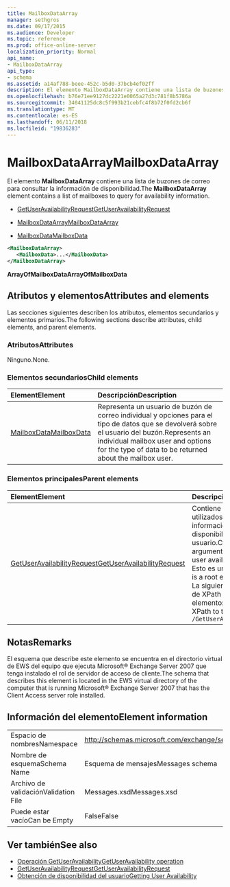 ```yaml
---
title: MailboxDataArray
manager: sethgros
ms.date: 09/17/2015
ms.audience: Developer
ms.topic: reference
ms.prod: office-online-server
localization_priority: Normal
api_name:
- MailboxDataArray
api_type:
- schema
ms.assetid: a14af788-beee-452c-b5d0-37bcb4ef02ff
description: El elemento MailboxDataArray contiene una lista de buzones de correo para consultar la información de disponibilidad.
ms.openlocfilehash: b76e71ee9127dc2221e0065a27d3c781f8b5786a
ms.sourcegitcommit: 34041125dc8c5f993b21cebfc4f8b72f0fd2cb6f
ms.translationtype: MT
ms.contentlocale: es-ES
ms.lasthandoff: 06/11/2018
ms.locfileid: "19836283"
---
```

# <a name="mailboxdataarray"></a><span data-ttu-id="e09d9-103">MailboxDataArray</span><span class="sxs-lookup"><span data-stu-id="e09d9-103">MailboxDataArray</span></span>

<span data-ttu-id="e09d9-104">El elemento **MailboxDataArray** contiene una lista de buzones de correo para consultar la información de disponibilidad.</span><span class="sxs-lookup"><span data-stu-id="e09d9-104">The **MailboxDataArray** element contains a list of mailboxes to query for availability information.</span></span> 
  
- [<span data-ttu-id="e09d9-105">GetUserAvailabilityRequest</span><span class="sxs-lookup"><span data-stu-id="e09d9-105">GetUserAvailabilityRequest</span></span>](getuseravailabilityrequest.md)
  
- [<span data-ttu-id="e09d9-106">MailboxDataArray</span><span class="sxs-lookup"><span data-stu-id="e09d9-106">MailboxDataArray</span></span>](mailboxdataarray.md)
  
- [<span data-ttu-id="e09d9-107">MailboxData</span><span class="sxs-lookup"><span data-stu-id="e09d9-107">MailboxData</span></span>](mailboxdata.md)
  
```xml
<MailboxDataArray>
   <MailboxData>...</MailboxData>
</MailboxDataArray>
```

<span data-ttu-id="e09d9-108">**ArrayOfMailboxData**</span><span class="sxs-lookup"><span data-stu-id="e09d9-108">**ArrayOfMailboxData**</span></span>

## <a name="attributes-and-elements"></a><span data-ttu-id="e09d9-109">Atributos y elementos</span><span class="sxs-lookup"><span data-stu-id="e09d9-109">Attributes and elements</span></span>

<span data-ttu-id="e09d9-110">Las secciones siguientes describen los atributos, elementos secundarios y elementos primarios.</span><span class="sxs-lookup"><span data-stu-id="e09d9-110">The following sections describe attributes, child elements, and parent elements.</span></span>
  
### <a name="attributes"></a><span data-ttu-id="e09d9-111">Atributos</span><span class="sxs-lookup"><span data-stu-id="e09d9-111">Attributes</span></span>

<span data-ttu-id="e09d9-112">Ninguno.</span><span class="sxs-lookup"><span data-stu-id="e09d9-112">None.</span></span>
  
### <a name="child-elements"></a><span data-ttu-id="e09d9-113">Elementos secundarios</span><span class="sxs-lookup"><span data-stu-id="e09d9-113">Child elements</span></span>

|<span data-ttu-id="e09d9-114">**Element**</span><span class="sxs-lookup"><span data-stu-id="e09d9-114">**Element**</span></span>|<span data-ttu-id="e09d9-115">**Descripción**</span><span class="sxs-lookup"><span data-stu-id="e09d9-115">**Description**</span></span>|
|:-----|:-----|
|[<span data-ttu-id="e09d9-116">MailboxData</span><span class="sxs-lookup"><span data-stu-id="e09d9-116">MailboxData</span></span>](mailboxdata.md) <br/> |<span data-ttu-id="e09d9-117">Representa un usuario de buzón de correo individual y opciones para el tipo de datos que se devolverá sobre el usuario del buzón.</span><span class="sxs-lookup"><span data-stu-id="e09d9-117">Represents an individual mailbox user and options for the type of data to be returned about the mailbox user.</span></span>  <br/> |
   
### <a name="parent-elements"></a><span data-ttu-id="e09d9-118">Elementos principales</span><span class="sxs-lookup"><span data-stu-id="e09d9-118">Parent elements</span></span>

|<span data-ttu-id="e09d9-119">**Element**</span><span class="sxs-lookup"><span data-stu-id="e09d9-119">**Element**</span></span>|<span data-ttu-id="e09d9-120">**Descripción**</span><span class="sxs-lookup"><span data-stu-id="e09d9-120">**Description**</span></span>|
|:-----|:-----|
|[<span data-ttu-id="e09d9-121">GetUserAvailabilityRequest</span><span class="sxs-lookup"><span data-stu-id="e09d9-121">GetUserAvailabilityRequest</span></span>](getuseravailabilityrequest.md) <br/> |<span data-ttu-id="e09d9-122">Contiene los argumentos utilizados para obtener información de disponibilidad del usuario.</span><span class="sxs-lookup"><span data-stu-id="e09d9-122">Contains the arguments used to obtain user availability information.</span></span> <span data-ttu-id="e09d9-123">Esto es un elemento raíz.</span><span class="sxs-lookup"><span data-stu-id="e09d9-123">This is a root element.</span></span>  <br/> <span data-ttu-id="e09d9-124">La siguiente es la expresión de XPath para este elemento:</span><span class="sxs-lookup"><span data-stu-id="e09d9-124">The following is the XPath to this element:</span></span>  <br/>  `/GetUserAvailabilityRequest` <br/> |
   
## <a name="remarks"></a><span data-ttu-id="e09d9-125">Notas</span><span class="sxs-lookup"><span data-stu-id="e09d9-125">Remarks</span></span>

<span data-ttu-id="e09d9-126">El esquema que describe este elemento se encuentra en el directorio virtual de EWS del equipo que ejecuta Microsoft® Exchange Server 2007 que tenga instalado el rol de servidor de acceso de cliente.</span><span class="sxs-lookup"><span data-stu-id="e09d9-126">The schema that describes this element is located in the EWS virtual directory of the computer that is running Microsoft® Exchange Server 2007 that has the Client Access server role installed.</span></span>
  
## <a name="element-information"></a><span data-ttu-id="e09d9-127">Información del elemento</span><span class="sxs-lookup"><span data-stu-id="e09d9-127">Element information</span></span>

|||
|:-----|:-----|
|<span data-ttu-id="e09d9-128">Espacio de nombres</span><span class="sxs-lookup"><span data-stu-id="e09d9-128">Namespace</span></span>  <br/> |http://schemas.microsoft.com/exchange/services/2006/messages  <br/> |
|<span data-ttu-id="e09d9-129">Nombre de esquema</span><span class="sxs-lookup"><span data-stu-id="e09d9-129">Schema Name</span></span>  <br/> |<span data-ttu-id="e09d9-130">Esquema de mensajes</span><span class="sxs-lookup"><span data-stu-id="e09d9-130">Messages schema</span></span>  <br/> |
|<span data-ttu-id="e09d9-131">Archivo de validación</span><span class="sxs-lookup"><span data-stu-id="e09d9-131">Validation File</span></span>  <br/> |<span data-ttu-id="e09d9-132">Messages.xsd</span><span class="sxs-lookup"><span data-stu-id="e09d9-132">Messages.xsd</span></span>  <br/> |
|<span data-ttu-id="e09d9-133">Puede estar vacío</span><span class="sxs-lookup"><span data-stu-id="e09d9-133">Can be Empty</span></span>  <br/> |<span data-ttu-id="e09d9-134">False</span><span class="sxs-lookup"><span data-stu-id="e09d9-134">False</span></span>  <br/> |
   
## <a name="see-also"></a><span data-ttu-id="e09d9-135">Ver también</span><span class="sxs-lookup"><span data-stu-id="e09d9-135">See also</span></span>

- [<span data-ttu-id="e09d9-136">Operación GetUserAvailability</span><span class="sxs-lookup"><span data-stu-id="e09d9-136">GetUserAvailability operation</span></span>](getuseravailability-operation.md)
- [<span data-ttu-id="e09d9-137">GetUserAvailabilityRequest</span><span class="sxs-lookup"><span data-stu-id="e09d9-137">GetUserAvailabilityRequest</span></span>](getuseravailabilityrequest.md)
- [<span data-ttu-id="e09d9-138">Obtención de disponibilidad del usuario</span><span class="sxs-lookup"><span data-stu-id="e09d9-138">Getting User Availability</span></span>](http://msdn.microsoft.com/library/d4133fcb-9b0f-4e6b-aadf-a389da83516a%28Office.15%29.aspx)

